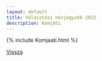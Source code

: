 ```yaml
---
layout: default
title: Választási névjegyzék 2022
description: Komjáti
---
```


{% include Komjaati.html %}

[Vissza](./)